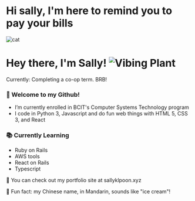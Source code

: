 # Hi sally, I'm here to remind you to pay your bills
![cat](https://i.imgur.com/1UwX5La.jpeg)


# Hey there, I'm Sally! ![Vibing Plant](https://i.imgur.com/dOlKlm5.gif)

Currently: Completing a co-op term. BRB!

### 🌱 Welcome to my Github!
* I’m currently enrolled in BCIT's Computer Systems Technology program
* I code in Python 3, Javascript and do fun web things with HTML 5, CSS 3, and React

### 📚 Currently Learning
* Ruby on Rails
* AWS tools
* React on Rails
* Typescript

👀 You can check out my portfolio site at sallyklpoon.xyz

🍦 Fun fact: my Chinese name, in Mandarin, sounds like "ice cream"! 



